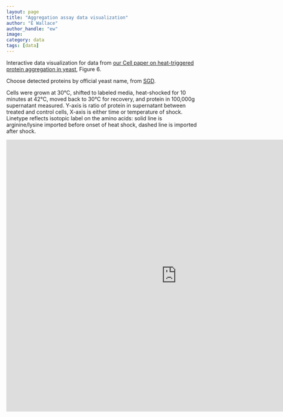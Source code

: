 ```yaml
---
layout: page
title: "Aggregation assay data visualization"
author: "E Wallace"
author_handle: "ew"
image: 
category: data
tags: [data]
---
```


Interactive data visualization for data from [our Cell paper on heat-triggered protein aggregation in yeast][1], Figure 6.

Choose detected proteins by official yeast name, from [SGD](http://www.yeastgenome.org/).

Cells were grown at 30&deg;C, shifted to labeled media, heat-shocked for 10 minutes at 42&deg;C, moved back to 30&deg;C for recovery, and protein in 100,000g supernatant measured. Y-axis is ratio of protein in supernatant between treated and control cells, X-axis is either time or temperature of shock. Linetype reflects isotopic label on the amino acids: solid line is arginine/lysine imported before onset of heat shock, dashed line is imported after shock.

<iframe width="900" height="720" src="https://ewjwallace.shinyapps.io/ratiosup_shiny/" frameborder="0"> </iframe>

[1]: /papers/aggregates-of-endogenous-proteins-form-upon-heat-stress